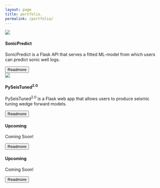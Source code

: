 ```yaml
---
layout: page
title: portfolio.
permalink: /portfolio/
---
```


<div class="grid-container">
	<div class="card">
		<div class="bg-img">
			<a href="https://sonicpredict.com" target="_blank">
				<img src="{{site.url}}/assets/img/residual_plot_360x200.png">
			</a>
		</div>
		<div class="card-separator"></div>
		<div class="content">
			<h4>SonicPredict</h4>
			<p>
				SonicPredict is a Flask API that serves a fitted ML-model from which users can predict sonic well logs.
			</p>
			<button>Readmore</button>
		</div>
	</div>
	<div class="card">
		<div class="bg-img">
			<a href="https://pyseistuned.com" target="_blank">
				<img src="{{site.url}}/assets/img/fpst2_home.png">
			</a>
		</div>
		<div class="card-separator"></div>
		<div class="content">
			<h4>PySeisTuned<sup>2.0</sup></h4>
			<p>
				PySeisTuned<sup>2.0</sup> is a Flask web app that allows users to produce seismic tuning wedge forward models.
			</p>
			<button>Readmore</button>
		</div>
	</div>
	<div class="card">
		<div class="bg-img">
		</div>
		<div class="card-separator"></div>
		<div class="content">
			<h4>Upcoming</h4>
			<p>
				Coming Soon!
			</p>
			<button>Readmore</button>
		</div>
	</div>
	<div class="card">
		<div class="bg-img">
		</div>
		<div class="card-separator"></div>
		<div class="content">
			<h4>Upcoming</h4>
			<p>
				Coming Soon!
			</p>
			<button>Readmore</button>
		</div>
	</div>
</div>